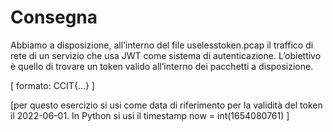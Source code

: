 # Consegna

Abbiamo a disposizione, all’interno del file uselesstoken.pcap il traffico di rete
di un servizio che usa JWT come sistema di autenticazione. L’obiettivo è quello
di trovare un token valido all’interno dei pacchetti a disposizione.

[ formato: CCIT{...} ]

[per questo esercizio si usi come data di riferimento per la validità del token il
2022-06-01. In Python si usi il timestamp now = int(1654080761) ]
